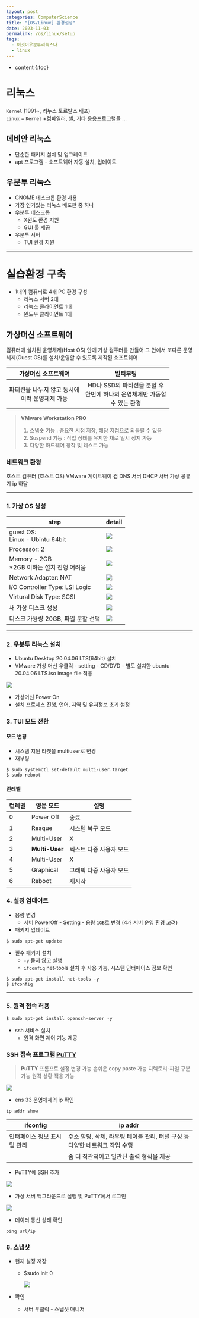 ```yaml
---
layout: post
categories: ComputerScience
title: "[OS/Linux] 환경설정"
date: 2023-11-03
permalink: /os/linux/setup
tags:
  - 이것이우분투리눅스다
  - linux
---
```


* content 
{:toc}





# 리눅스

`Kernel` (1991~, 리누스 토르발스 배포) <br>
`Linux` = `Kernel` +컴파일러, 셸, 기타 응용프로그램들 ...




## 데비안 리눅스

- 단순한 패키지 설치 및 업그레이드
- apt 프로그램 - 소프트웨어 자동 설치, 업데이트

## 우분투 리눅스

- GNOME 데스크톱 환경 사용
- 가장 인기있는 리눅스 배포판 중 하나
- 우분투 데스크톱
  - X윈도 환경 지원
  - GUI 툴 제공
- 우분투 서버
  - TUI 환경 지원

---

# 실습환경 구축

- 1대의 컴퓨터로 4개 PC 환경 구성
  - 리눅스 서버 2대
  - 리눅스 클라이언트 1대
  - 윈도우 클라이언트 1대

## 가상머신 소프트웨어

컴퓨터에 설치된 운영체제(Host OS) 안에 가상 컴퓨터를 만들어 그 안에서 또다른 운영체제(Guest OS)를 설치/운영할 수 있도록 제작된 소프트웨어

|                가상머신 소프트웨어                 |                                     멀티부팅                                     |
| :------------------------------------------------: | :------------------------------------------------------------------------------: |
| 파티션을 나누지 않고 동시에 <br>여러 운영체제 가동 | HD나 SSD의 파티션을 분할 후 <br>한번에 하나의 운영체제만 가동할 <br>수 있는 환경 |

> **VMware Workstation PRO**
>
> 1. 스냅숏 기능 : 중요한 시점 저장, 해당 지점으로 되돌릴 수 있음
> 2. Suspend 기능 : 작업 상태를 유지한 채로 일시 정지 가능
> 3. 다양한 하드웨어 장착 및 테스트 가능

### 네트워크 환경

호스트 컴퓨터 (호스트 OS)
VMware
게이트웨이 겸 DNS 서버
DHCP 서버
가상 공유기
ip 하달

---

### 1. 가상 OS 생성

| step                                              | detail                                   |
| ------------------------------------------------- | ---------------------------------------- |
| guest OS: <br>Linux - Ubintu 64bit                | ![](https://i.imgur.com/bXtvxpz.png)<br> |
| Processor: 2                                      | ![](https://i.imgur.com/ghynavu.png)<br> |
| Memory - 2GB<br>\*2GB 이하는 설치 진행 어려움<br> | ![](https://i.imgur.com/Yp3RHw5.png)<br> |
| Network Adapter: NAT                              | ![](https://i.imgur.com/PUYjBwO.png)<br> |
| I/O Controller Type: LSI Logic                    | ![](https://i.imgur.com/f13y5d5.png)<br> |
| Virtural Disk Type: SCSI                          | ![](https://i.imgur.com/HmJfIKJ.png)<br> |
| 새 가상 디스크 생성                               | ![](https://i.imgur.com/suO4zFL.png)<br> |
| 디스크 가용량 20GB, 파일 분할 선택                | ![](https://i.imgur.com/3oCONhv.png)<br> |

---

### 2. 우분투 리눅스 설치

- Ubuntu Desktop 20.04.06 LTS(64bit) 설치
- VMware 가상 머신 우클릭 - setting - CD/DVD - 별도 설치한 ubuntu 20.04.06 LTS.iso image file 적용

![](https://i.imgur.com/LHuoZq0.png)

- 가상머신 Power On
- 설치 프로세스 진행, 언어, 지역 및 유저정보 초기 설정

### 3. TUI 모드 전환

#### 모드 변경

- 시스템 지원 타겟을 multiuser로 변경
- 재부팅

```
$ sudo systemctl set-default multi-user.target
$ sudo reboot
```

#### 런레벨

| 런레벨 | 영문 모드      | 설명                    |
| ------ | -------------- | ----------------------- |
| 0      | Power Off      | 종료                    |
| 1      | Resque         | 시스템 복구 모드        |
| 2      | Multi-User     | X                       |
| 3      | **Multi-User** | 텍스트 다중 사용자 모드 |
| 4      | Multi-User     | X                       |
| 5      | Graphical      | 그래픽 다중 사용자 모드 |
| 6      | Reboot         | 재시작                  |

### 4. 설정 업데이트

- 용량 변경
  - 서버 PowerOff - Setting - 용량 `1GB`로 변경 (4개 서버 운영 환경 고려)
- 패키지 업데이트

```shell
$ sudo apt-get update
```

- 필수 패키지 설치
  - `-y` 묻지 않고 실행
  - `ifconfig` net-tools 설치 후 사용 가능, 시스템 인터페이스 정보 확인

```shell
$ sudo apt-get install net-tools -y
$ ifconfig
```

---

### 5. 원격 접속 허용

```shell
$ sudo apt-get install openssh-server -y
```

- ssh 서비스 설치
  - 원격 화면 제어 기능 제공

### SSH 접속 프로그램 [PuTTY](https://www.putty.org/)

> **PuTTY**
> 프롬프트 설정 변경 가능
> 손쉬운 copy paste 가능
> 디렉토리-파일 구분 가능
> 원격 상황 적용 가능

![](https://i.imgur.com/JAjHaWC.png)

- ens 33 운영체제의 ip 확인

```shell
ip addr show
```

| ifconfig                     | ip addr                                                                     |
| ---------------------------- | --------------------------------------------------------------------------- |
| 인터페이스 정보 표시 및 관리 | 주소 할당, 삭제, 라우팅 테이블 관리, 터널 구성 등 다양한 네트워크 작업 수행 |
|                              | 좀 더 직관적이고 일관된 출력 형식을 제공                                    |

- PuTTY에 SSH 추가

![](https://i.imgur.com/RWonmxA.png)

- 가상 서버 백그라운드로 실행 및 PuTTY에서 로그인

![](https://i.imgur.com/9hDs1fc.png)

- 데이터 통신 상태 확인

```shell
ping url/ip
```

### 6. 스냅샷

- 현재 설정 저장

  - $sudo init 0
  
    ![](https://i.imgur.com/nrSTAqY.png)

- 확인
  - 서버 우클릭 - 스냅샷 매니저
